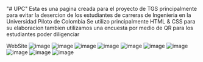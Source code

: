 "# UPC" 
Esta es una pagina creada para el proyecto de TGS principalmente para evitar la desercion de los estudiantes de carreras de Ingenieria en la Universidad Piloto de Colombia 
Se utilizo principalmente HTML & CSS para su elaboracion 
tambien utilizamos una encuesta por medio de QR para los estudiantes poder diligenciar

WebSite
![image](https://user-images.githubusercontent.com/93692680/231639918-b644fec1-26b4-48ea-bd00-c939cd85defb.png)
![image](https://user-images.githubusercontent.com/93692680/231639983-f5c5e6ba-beef-42d7-a645-d83ca333749c.png)
![image](https://user-images.githubusercontent.com/93692680/231640033-6c67d54c-5d65-44b4-a84a-9fb72ed8a14f.png)
![image](https://user-images.githubusercontent.com/93692680/231640075-0716a698-fbaa-4e24-92eb-6e5c66241dd7.png)
![image](https://user-images.githubusercontent.com/93692680/231640102-3f28f6bb-54ab-4c43-a0f4-cd6f9d6a32a9.png)
![image](https://user-images.githubusercontent.com/93692680/231640118-d0bf700d-2889-4304-af1b-db39c8dcb33e.png)
![image](https://user-images.githubusercontent.com/93692680/231640134-322c5fda-731b-49b2-a69b-d5b3a887494a.png)
![image](https://user-images.githubusercontent.com/93692680/231640154-6af6a60d-b8aa-44a2-a3d2-02f0720999a8.png)
![image](https://user-images.githubusercontent.com/93692680/231640172-5375402b-4fd1-4f75-8e13-f2e82fc42885.png)
![image](https://user-images.githubusercontent.com/93692680/231640210-0f9f3636-fe87-45ec-a8d1-9754213a2fd8.png)
